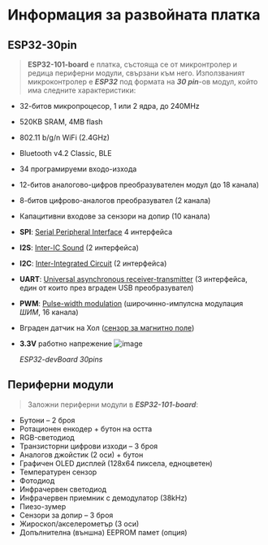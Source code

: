 # Информация за развойната платка

## ESP32-30pin

> **ESP32-101-board** е платка, състояща се от микронтролер и редица периферни модули, свързани към него. Използваният микроконтролер е ***ESP32*** под формата на ***30 pin***-ов модул, който има следните характеристики:

- 32-битов микропроцесор, 1 или 2 ядра, до 240MHz

- 520КB SRAM, 4MB flash

- 802.11 b/g/n WiFi (2.4GHz)

- Bluetooth v4.2 Classic, BLE

- 34 програмируеми входо-изхода

- 12-битов аналогово-цифров преобразувателен модул (до 18 канала)

- 8-битов цифрово-аналогов преобразувател (2 канала)

- Капацитивни входове за сензори на допир (10 канала)

- **SPI**: [Serial Peripheral Interface](<https://en.wikipedia.org/wiki/Serial_Peripheral_Interface>) 4 интерфейса

- **I2S**: [Inter-IC Sound](https://en.wikipedia.org/wiki/I%C2%B2S) (2 интерфейса)

- **I2C**: [Inter-Integrated Circuit](https://en.wikipedia.org/wiki/I%C2%B2C) (2 интерфейса)

- **UART**: [Universal asynchronous receiver-transmitter](https://en.wikipedia.org/wiki/Universal_asynchronous_receiver-transmitter) (3 интерфейса, един от които през вграден USB преобразувател)

- **PWM**: [Pulse-width modulation](https://en.wikipedia.org/wiki/Pulse-width_modulation) (широчинно-импулсна модулация *ШИМ*, 16 канала)

- Вграден датчик на Хол ([сензор за магнитно поле](https://en.wikipedia.org/wiki/Hall_effect_sensor))

- **3.3V** работно напрежение
  ![image](/img/ESP32-30PIN-DEVBOARD.png "ESP32-devBoard30pins")

  *ESP32-devBoard 30pins*
## Периферни модули

> Заложни периферни модули в ***ESP32-101-board***:

- Бутони – 2 броя
- Ротационен енкодер + бутон на остта
- RGB-светодиод
- Транзисторни цифрови изходи – 3 броя
- Аналогов джойстик (2 оси) + бутон
- Графичен OLED дисплей (128x64 пиксела, едноцветен)
- Температурен сензор
- Фотодиод
- Инфрачервен светодиод
- Инфрачервен приемник с демодулатор (38kHz)
- Пиезо-зумер
- Сензори за допир – 3 броя
- Жироскоп/акселерометър (3 оси)
- Допълнителна (външна) EEPROM памет (опция)


​
